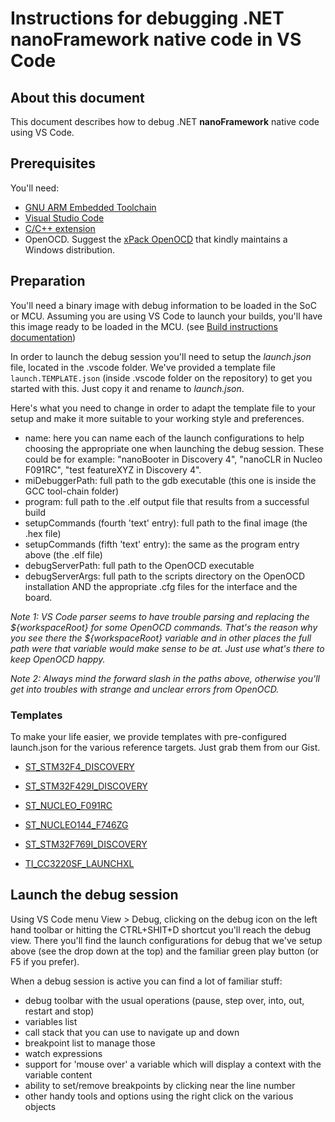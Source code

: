 # Instructions for debugging .NET **nanoFramework** native code in VS Code

## About this document

This document describes how to debug .NET **nanoFramework** native code using VS Code.

## Prerequisites

You'll need:

- [GNU ARM Embedded Toolchain](https://developer.arm.com/open-source/gnu-toolchain/gnu-rm/downloads)
- [Visual Studio Code](http://code.visualstudio.com/)
- [C/C++ extension](https://marketplace.visualstudio.com/items?itemName=ms-vscode.cpptools)
- OpenOCD. Suggest the [xPack OpenOCD](https://github.com/xpack-dev-tools/openocd-xpack/releases) that kindly maintains a Windows distribution.

## Preparation

You'll need a binary image with debug information to be loaded in the SoC or MCU.
Assuming you are using VS Code to launch your builds, you'll have this image ready to be loaded in the MCU.
(see [Build instructions documentation](../../building/build-instructions.md))

In order to launch the debug session you'll need to setup the *launch.json* file, located in the .vscode folder.
We've provided a template file `launch.TEMPLATE.json` (inside .vscode folder on the repository) to get you started with this. Just copy it and rename to *launch.json*.

Here's what you need to change in order to adapt the template file to your setup and make it more suitable to your working style and preferences.

- name: here you can name each of the launch configurations to help choosing the appropriate one when launching the debug session. These could be for example: "nanoBooter in Discovery 4", "nanoCLR in Nucleo F091RC", "test featureXYZ in Discovery 4".
- miDebuggerPath: full path to the gdb executable (this one is inside the GCC tool-chain folder)
- program: full path to the .elf output file that results from a successful build
- setupCommands (fourth 'text' entry): full path to the final image (the .hex file)
- setupCommands (fifth 'text' entry): the same as the program entry above (the .elf file)
- debugServerPath: full path to the OpenOCD executable
- debugServerArgs: full path to the scripts directory on the OpenOCD installation AND the appropriate .cfg files for the interface and the board.

_Note 1: VS Code parser seems to have trouble parsing and replacing the ${workspaceRoot} for some OpenOCD commands. That's the reason why you see there the ${workspaceRoot} variable and in other places the full path were that variable would make sense to be at. Just use what's there to keep OpenOCD happy._

_Note 2: Always mind the forward slash in the paths above, otherwise you'll get into troubles with strange and unclear errors from OpenOCD._

### Templates

To make your life easier, we provide templates with pre-configured launch.json for the various reference targets. Just grab them from our Gist.

- [ST_STM32F4_DISCOVERY](https://gist.github.com/nfbot/560137d32820c5cd3b06e77cb5d9bee7)

- [ST_STM32F429I_DISCOVERY](https://gist.github.com/nfbot/06eadeca52fbed933b4b37a5942661a6)

- [ST_NUCLEO_F091RC](https://gist.github.com/nfbot/827f96ab56d638d2a9806c59fd958112)

- [ST_NUCLEO144_F746ZG](https://gist.github.com/nfbot/11aa07dd11480a23810c58f33f82f499)

- [ST_STM32F769I_DISCOVERY](https://gist.github.com/nfbot/6629a3c37f4351ba793dd5e4e3228ca4)

- [TI_CC3220SF_LAUNCHXL](https://gist.github.com/nfbot/1c088f66b19fb20d45f0aa0656131239)

## Launch the debug session

Using VS Code menu View > Debug, clicking on the debug icon on the left hand toolbar or hitting the CTRL+SHIT+D shortcut you'll reach the debug view. There you'll find the launch configurations for debug that we've setup above (see the drop down at the top) and the familiar green play button (or F5 if you prefer).

When a debug session is active you can find a lot of familiar stuff:

- debug toolbar with the usual operations (pause, step over, into, out, restart and stop)
- variables list
- call stack that you can use to navigate up and down
- breakpoint list to manage those
- watch expressions
- support for 'mouse over' a variable which will display a context with the variable content
- ability to set/remove breakpoints by clicking near the line number
- other handy tools and options using the right click on the various objects
